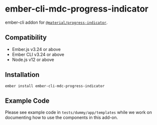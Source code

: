 ember-cli-mdc-progress-indicator
======================

ember-cli addon for [`@material/progress-indicator`](https://github.com/material-components/material-components-web/tree/master/packages/mdc-progress-indicator).


Compatibility
------------------------------------------------------------------------------

* Ember.js v3.24 or above
* Ember CLI v3.24 or above
* Node.js v12 or above


Installation
------------

    ember install ember-cli-mdc-progress-indicator
    
Example Code
---------------

Please see example code in `tests/dummy/app/templates` while we work on documenting how to 
use the components in this add-on.
